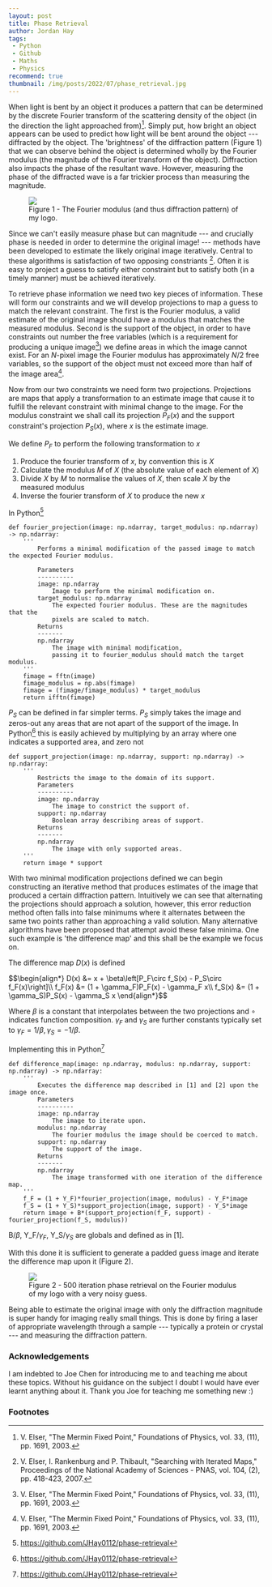```yaml
---
layout: post
title: Phase Retrieval
author: Jordan Hay
tags:
 - Python
 - Github
 - Maths
 - Physics
recommend: true
thumbnail: /img/posts/2022/07/phase_retrieval.jpg
---
```


When light is bent by an object it produces a pattern that can be determined by the discrete Fourier transform of the scattering density of the object (in the direction the light approached from)[^2]. Simply put, how bright an object appears can be used to predict how light will be bent around the object --- diffracted by the object. The 'brightness' of the diffraction pattern (Figure 1) that we can observe behind the object is determined wholly by the Fourier modulus (the magnitude of the Fourier transform of the object). Diffraction also impacts the phase of the resultant wave. However, measuring the phase of the diffracted wave is a far trickier process than measuring the magnitude.

<figure>
    <img src="/img/posts/2022/07/phase_retrieval.jpg" />
    <figcaption>Figure 1 - The Fourier modulus (and thus diffraction pattern) of my logo.</figcaption>
</figure>

Since we can't easily measure phase but can magnitude --- and crucially phase is needed in order to determine the original image! --- methods have been developed to estimate the likely original image iteratively. Central to these algorithms is satisfaction of two opposing constriants [^1]. Often it is easy to project a guess to satisfy either constraint but to satisfy both (in a timely manner) must be achieved iteratively.

To retrieve phase information we need two key pieces of information. These will form our constraints and we will develop projections to map a guess to match the relevant constraint. The first is the Fourier modulus, a valid estimate of the original image should have a modulus that matches the measured modulus. Second is the support of the object, in order to have constraints out number the free variables (which is a requirement for producing a unique image[^2]) we define areas in which the image cannot exist. For an $N$-pixel image the Fourier modulus has approximately $N/2$ free variables, so the support of the object must not exceed more than half of the image area[^2].

Now from our two constraints we need form two projections. Projections are maps that apply a transformation to an estimate image that cause it to fulfill the relevant constraint with minimal change to the image. For the modulus constraint we shall call its projection $P_F(x)$ and the support constraint's projection $P_S(x)$, where $x$ is the estimate image.

We define $P_F$ to perform the following transformation to $x$

1. Produce the fourier transform of $x$, by convention this is $X$
2. Calculate the modulus $M$ of $X$ (the absolute value of each element of $X$)
3. Divide $X$ by $M$ to normalise the values of $X$, then scale $X$ by the measured modulus
4. Inverse the fourier transform of $X$ to produce the new $x$

In Python[^3]

<pre><code class="language-python">def fourier_projection(image: np.ndarray, target_modulus: np.ndarray) -> np.ndarray:
    '''
        Performs a minimal modification of the passed image to match the expected Fourier modulus.
        
        Parameters
        ----------
        image: np.ndarray
            Image to perform the minimal modification on.
        target_modulus: np.ndarray
            The expected fourier modulus. These are the magnitudes that the
            pixels are scaled to match.
        Returns
        -------
        np.ndarray
            The image with minimal modification, 
            passing it to fourier_modulus should match the target modulus.
    '''
    fimage = fftn(image)
    fimage_modulus = np.abs(fimage)
    fimage = (fimage/fimage_modulus) * target_modulus
    return ifftn(fimage)</code></pre>

$P_S$ can be defined in far simpler terms. $P_S$ simply takes the image and zeros-out any areas that are not apart of the support of the image. In Python[^3] this is easily achieved by multiplying by an array where one indicates a supported area, and zero not

<pre><code class="language-python">def support_projection(image: np.ndarray, support: np.ndarray) -> np.ndarray:
    '''
        Restricts the image to the domain of its support.
        Parameters
        ----------
        image: np.ndarray
            The image to constrict the support of.
        support: np.ndarray
            Boolean array describing areas of support.
        Returns
        -------
        np.ndarray
            The image with only supported areas.
    '''
    return image * support</code></pre>

With two minimal modification projections defined we can begin constructing an iterative method that produces estimates of the image that produced a certain diffraction pattern. Intuitively we can see that alternating the projections should approach a solution, however, this error reduction method often falls into false minimums where it alternates between the same two points rather than approaching a valid solution. Many alternative algorithms have been proposed that attempt avoid these false minima. One such example is 'the difference map' and this shall be the example we focus on.

The difference map $D(x)$ is defined

<p>$$\begin{align*}
D(x) &= x + \beta\left[P_F\circ f_S(x) - P_S\circ f_F(x)\right]\\
f_F(x) &= (1 + \gamma_F)P_F(x) - \gamma_F x\\
f_S(x) &= (1 + \gamma_S)P_S(x) - \gamma_S x
\end{align*}$$</p>

Where $\beta$ is a constant that interpolates between the two projections and $\circ$ indicates function composition.
$\gamma_F$ and $\gamma_S$ are further constants typically set to $\gamma_F = 1/\beta, \gamma_S = -1/\beta$.

Implementing this in Python[^3]

<pre><code class="language-python">def difference_map(image: np.ndarray, modulus: np.ndarray, support: np.ndarray) -> np.ndarray:
    '''
        Executes the difference map described in [1] and [2] upon the image once.
        Parameters
        ----------
        image: np.ndarray
            The image to iterate upon.
        modulus: np.ndarray
            The fourier modulus the image should be coerced to match.
        support: np.ndarray
            The support of the image.
        Returns
        -------
        np.ndarray
            The image transformed with one iteration of the difference map.
    '''
    f_F = (1 + Y_F)*fourier_projection(image, modulus) - Y_F*image
    f_S = (1 + Y_S)*support_projection(image, support) - Y_S*image
    return image + B*(support_projection(f_F, support) - fourier_projection(f_S, modulus))</code></pre>

B/$\beta$, Y_F/$\gamma_F$, Y_S/$\gamma_S$ are globals and defined as in [1].

With this done it is sufficient to generate a padded guess image and iterate the difference map upon it (Figure 2).

<figure>
    <img src="/img/posts/2022/07/difference_map_phase_retrieval.png" />
    <figcaption>Figure 2 - 500 iteration phase retrieval on the Fourier modulus of my logo with a very noisy guess.</figcaption>
</figure>

Being able to estimate the original image with only the diffraction magnitude is super handy for imaging really small things. This is done by firing a laser of appropriate wavelength through a sample --- typically a protein or crystal --- and measuring the diffraction pattern.

### Acknowledgements

I am indebted to Joe Chen for introducing me to and teaching me about these topics. Without his guidance on the subject I doubt I would have ever learnt anything about it. Thank you Joe for teaching me something new :)

### Footnotes

[^1]: V. Elser, I. Rankenburg and P. Thibault, "Searching with Iterated Maps," Proceedings of the National Academy of Sciences - PNAS, vol. 104, (2), pp. 418-423, 2007.

[^2]: V. Elser, "The Mermin Fixed Point," Foundations of Physics, vol. 33, (11), pp. 1691, 2003.

[^3]: <a href="https://github.com/JHay0112/phase-retrieval" target="_blank">https://github.com/JHay0112/phase-retrieval</a>